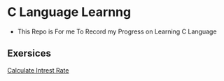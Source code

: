 # C Language Learnng

- This Repo is For me To Record my Progress on Learning C Language

## Exersices

 [Calculate Intrest Rate](CalcIntrest.c)

